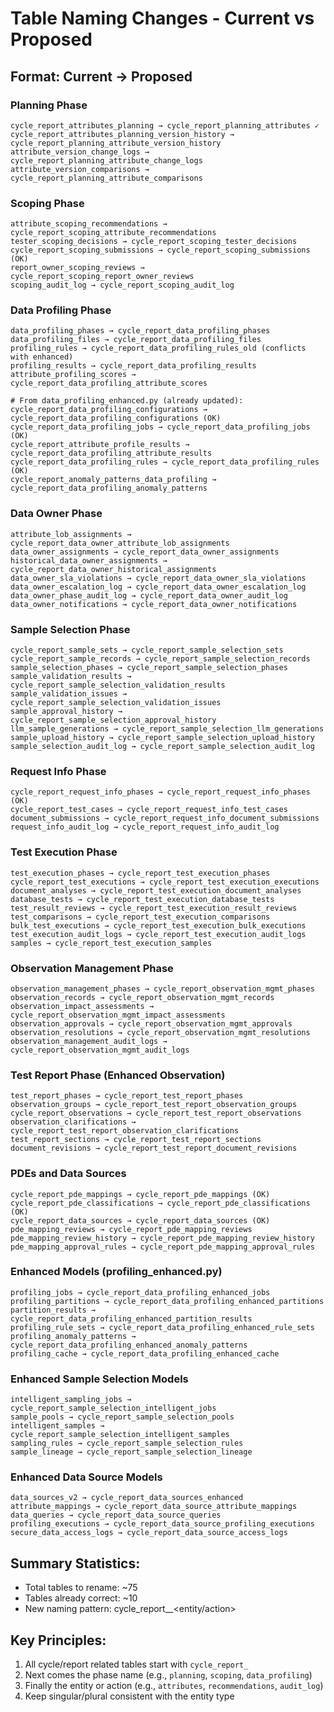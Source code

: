 # Table Naming Changes - Current vs Proposed

## Format: Current → Proposed

### Planning Phase
```
cycle_report_attributes_planning → cycle_report_planning_attributes ✓
cycle_report_attributes_planning_version_history → cycle_report_planning_attribute_version_history
attribute_version_change_logs → cycle_report_planning_attribute_change_logs
attribute_version_comparisons → cycle_report_planning_attribute_comparisons
```

### Scoping Phase
```
attribute_scoping_recommendations → cycle_report_scoping_attribute_recommendations
tester_scoping_decisions → cycle_report_scoping_tester_decisions
cycle_report_scoping_submissions → cycle_report_scoping_submissions (OK)
report_owner_scoping_reviews → cycle_report_scoping_report_owner_reviews
scoping_audit_log → cycle_report_scoping_audit_log
```

### Data Profiling Phase
```
data_profiling_phases → cycle_report_data_profiling_phases
data_profiling_files → cycle_report_data_profiling_files
profiling_rules → cycle_report_data_profiling_rules_old (conflicts with enhanced)
profiling_results → cycle_report_data_profiling_results
attribute_profiling_scores → cycle_report_data_profiling_attribute_scores

# From data_profiling_enhanced.py (already updated):
cycle_report_data_profiling_configurations → cycle_report_data_profiling_configurations (OK)
cycle_report_data_profiling_jobs → cycle_report_data_profiling_jobs (OK)
cycle_report_attribute_profile_results → cycle_report_data_profiling_attribute_results
cycle_report_data_profiling_rules → cycle_report_data_profiling_rules (OK)
cycle_report_anomaly_patterns_data_profiling → cycle_report_data_profiling_anomaly_patterns
```

### Data Owner Phase
```
attribute_lob_assignments → cycle_report_data_owner_attribute_lob_assignments
data_owner_assignments → cycle_report_data_owner_assignments
historical_data_owner_assignments → cycle_report_data_owner_historical_assignments
data_owner_sla_violations → cycle_report_data_owner_sla_violations
data_owner_escalation_log → cycle_report_data_owner_escalation_log
data_owner_phase_audit_log → cycle_report_data_owner_audit_log
data_owner_notifications → cycle_report_data_owner_notifications
```

### Sample Selection Phase
```
cycle_report_sample_sets → cycle_report_sample_selection_sets
cycle_report_sample_records → cycle_report_sample_selection_records
sample_selection_phases → cycle_report_sample_selection_phases
sample_validation_results → cycle_report_sample_selection_validation_results
sample_validation_issues → cycle_report_sample_selection_validation_issues
sample_approval_history → cycle_report_sample_selection_approval_history
llm_sample_generations → cycle_report_sample_selection_llm_generations
sample_upload_history → cycle_report_sample_selection_upload_history
sample_selection_audit_log → cycle_report_sample_selection_audit_log
```

### Request Info Phase
```
cycle_report_request_info_phases → cycle_report_request_info_phases (OK)
cycle_report_test_cases → cycle_report_request_info_test_cases
document_submissions → cycle_report_request_info_document_submissions
request_info_audit_log → cycle_report_request_info_audit_log
```

### Test Execution Phase
```
test_execution_phases → cycle_report_test_execution_phases
cycle_report_test_executions → cycle_report_test_execution_executions
document_analyses → cycle_report_test_execution_document_analyses
database_tests → cycle_report_test_execution_database_tests
test_result_reviews → cycle_report_test_execution_result_reviews
test_comparisons → cycle_report_test_execution_comparisons
bulk_test_executions → cycle_report_test_execution_bulk_executions
test_execution_audit_logs → cycle_report_test_execution_audit_logs
samples → cycle_report_test_execution_samples
```

### Observation Management Phase
```
observation_management_phases → cycle_report_observation_mgmt_phases
observation_records → cycle_report_observation_mgmt_records
observation_impact_assessments → cycle_report_observation_mgmt_impact_assessments
observation_approvals → cycle_report_observation_mgmt_approvals
observation_resolutions → cycle_report_observation_mgmt_resolutions
observation_management_audit_logs → cycle_report_observation_mgmt_audit_logs
```

### Test Report Phase (Enhanced Observation)
```
test_report_phases → cycle_report_test_report_phases
observation_groups → cycle_report_test_report_observation_groups
cycle_report_observations → cycle_report_test_report_observations
observation_clarifications → cycle_report_test_report_observation_clarifications
test_report_sections → cycle_report_test_report_sections
document_revisions → cycle_report_test_report_document_revisions
```

### PDEs and Data Sources
```
cycle_report_pde_mappings → cycle_report_pde_mappings (OK)
cycle_report_pde_classifications → cycle_report_pde_classifications (OK)
cycle_report_data_sources → cycle_report_data_sources (OK)
pde_mapping_reviews → cycle_report_pde_mapping_reviews
pde_mapping_review_history → cycle_report_pde_mapping_review_history
pde_mapping_approval_rules → cycle_report_pde_mapping_approval_rules
```

### Enhanced Models (profiling_enhanced.py)
```
profiling_jobs → cycle_report_data_profiling_enhanced_jobs
profiling_partitions → cycle_report_data_profiling_enhanced_partitions
partition_results → cycle_report_data_profiling_enhanced_partition_results
profiling_rule_sets → cycle_report_data_profiling_enhanced_rule_sets
profiling_anomaly_patterns → cycle_report_data_profiling_enhanced_anomaly_patterns
profiling_cache → cycle_report_data_profiling_enhanced_cache
```

### Enhanced Sample Selection Models
```
intelligent_sampling_jobs → cycle_report_sample_selection_intelligent_jobs
sample_pools → cycle_report_sample_selection_pools
intelligent_samples → cycle_report_sample_selection_intelligent_samples
sampling_rules → cycle_report_sample_selection_rules
sample_lineage → cycle_report_sample_selection_lineage
```

### Enhanced Data Source Models
```
data_sources_v2 → cycle_report_data_sources_enhanced
attribute_mappings → cycle_report_data_source_attribute_mappings
data_queries → cycle_report_data_source_queries
profiling_executions → cycle_report_data_source_profiling_executions
secure_data_access_logs → cycle_report_data_source_access_logs
```

## Summary Statistics:
- Total tables to rename: ~75
- Tables already correct: ~10
- New naming pattern: cycle_report_<phase>_<entity/action>

## Key Principles:
1. All cycle/report related tables start with `cycle_report_`
2. Next comes the phase name (e.g., `planning`, `scoping`, `data_profiling`)
3. Finally the entity or action (e.g., `attributes`, `recommendations`, `audit_log`)
4. Keep singular/plural consistent with the entity type